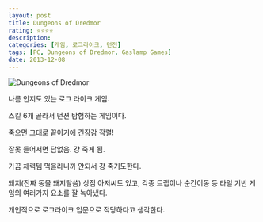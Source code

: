 ```yaml
---
layout: post
title: Dungeons of Dredmor
rating: ⭐️⭐️⭐️⭐️
description: 
categories: [게임, 로그라이크, 던전]
tags: [PC, Dungeons of Dredmor, Gaslamp Games]
date: 2013-12-08
---
```


![Dungeons of Dredmor](../../review/img/2013/dungeons_of_dredmor.jpg)

나름 인지도 있는 로그 라이크 게임.

스킬 6개 골라서 던젼 탐험하는 게임이다.

죽으면 그대로 끝이기에 긴장감 작렬!

잘못 들어서면 답없음. 걍 죽게 됨.

가끔 체력템 먹을라니까 안되서 걍 죽기도한다.

돼지(진짜 동물 돼지탈씀) 상점 아저씨도 있고, 각종 트랩이나 순간이동 등 타일 기반 게임의 여러가지 요소를 잘 녹아냈다.

개인적으로 로그라이크 입문으로 적당하다고 생각한다.
